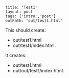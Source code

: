 ```
title: 'Test1'
layout: post
tags: ['intro','post']
outPath: 'out/test1.html'
```

This should create:
- out/test1.html
- out/test1/index.html.

It creates:
- out/test1.html
- out/out/test1/index.html.